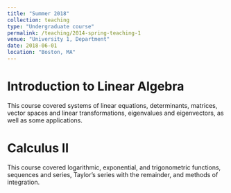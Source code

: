 ```yaml
---
title: "Summer 2018"
collection: teaching
type: "Undergraduate course"
permalink: /teaching/2014-spring-teaching-1
venue: "University 1, Department"
date: 2018-06-01
location: "Boston, MA"
---
```


Introduction to Linear Algebra
======
This course covered systems of linear equations, determinants, matrices, vector spaces and
linear transformations, eigenvalues and eigenvectors, as well as some applications.

Calculus II
======
This course covered logarithmic, exponential, and trigonometric functions, sequences and series, Taylor’s series
with the remainder, and methods of integration.

